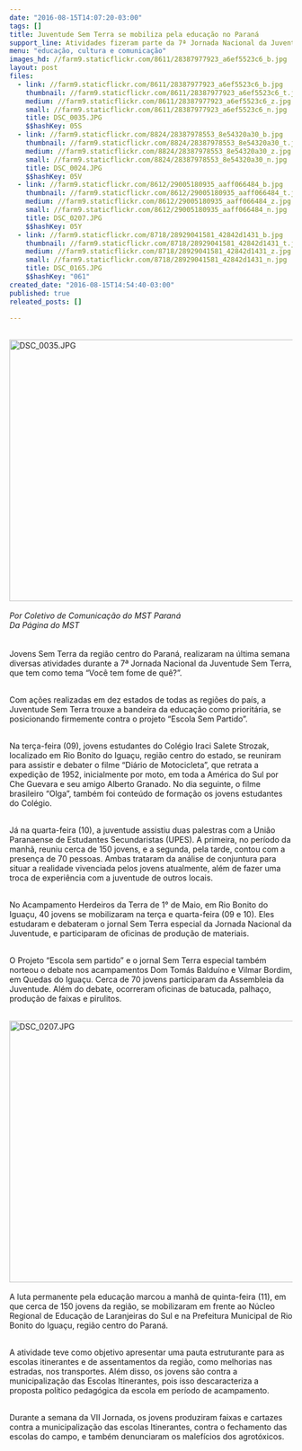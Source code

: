 ```yaml
---
date: "2016-08-15T14:07:20-03:00"
tags: []
title: Juventude Sem Terra se mobiliza pela educação no Paraná
support_line: Atividades fizeram parte da 7ª Jornada Nacional da Juventude Sem Terra que na última semana realizaram diversas atividades
menu: "educação, cultura e comunicação"
images_hd: //farm9.staticflickr.com/8611/28387977923_a6ef5523c6_b.jpg
layout: post
files:
  - link: //farm9.staticflickr.com/8611/28387977923_a6ef5523c6_b.jpg
    thumbnail: //farm9.staticflickr.com/8611/28387977923_a6ef5523c6_t.jpg
    medium: //farm9.staticflickr.com/8611/28387977923_a6ef5523c6_z.jpg
    small: //farm9.staticflickr.com/8611/28387977923_a6ef5523c6_n.jpg
    title: DSC_0035.JPG
    $$hashKey: 05S
  - link: //farm9.staticflickr.com/8824/28387978553_8e54320a30_b.jpg
    thumbnail: //farm9.staticflickr.com/8824/28387978553_8e54320a30_t.jpg
    medium: //farm9.staticflickr.com/8824/28387978553_8e54320a30_z.jpg
    small: //farm9.staticflickr.com/8824/28387978553_8e54320a30_n.jpg
    title: DSC_0024.JPG
    $$hashKey: 05V
  - link: //farm9.staticflickr.com/8612/29005180935_aaff066484_b.jpg
    thumbnail: //farm9.staticflickr.com/8612/29005180935_aaff066484_t.jpg
    medium: //farm9.staticflickr.com/8612/29005180935_aaff066484_z.jpg
    small: //farm9.staticflickr.com/8612/29005180935_aaff066484_n.jpg
    title: DSC_0207.JPG
    $$hashKey: 05Y
  - link: //farm9.staticflickr.com/8718/28929041581_42842d1431_b.jpg
    thumbnail: //farm9.staticflickr.com/8718/28929041581_42842d1431_t.jpg
    medium: //farm9.staticflickr.com/8718/28929041581_42842d1431_z.jpg
    small: //farm9.staticflickr.com/8718/28929041581_42842d1431_n.jpg
    title: DSC_0165.JPG
    $$hashKey: "061"
created_date: "2016-08-15T14:54:40-03:00"
published: true
releated_posts: []

---
```

<p><br />
<img alt="DSC_0035.JPG" height="466" src="//farm9.staticflickr.com/8611/28387977923_a6ef5523c6_b.jpg" width="700" /><br />
<br />
<em>Por Coletivo de Comunica&ccedil;&atilde;o do MST Paran&aacute;<br />
Da P&aacute;gina do MST</em><br />
<br />
<br />
Jovens Sem Terra da regi&atilde;o centro do Paran&aacute;, realizaram na &uacute;ltima semana diversas atividades durante a 7&ordf; Jornada Nacional da Juventude Sem Terra, que tem como tema &ldquo;Voc&ecirc; tem fome de qu&ecirc;?&rdquo;.</p>

<p><br />
Com a&ccedil;&otilde;es realizadas em dez estados de todas as regi&otilde;es do pa&iacute;s, a Juventude Sem Terra trouxe a bandeira da educa&ccedil;&atilde;o como priorit&aacute;ria, se posicionando firmemente contra o projeto &ldquo;Escola Sem Partido&rdquo;.</p>

<p><br />
Na ter&ccedil;a-feira (09), jovens estudantes do Col&eacute;gio Iraci Salete Strozak, localizado em Rio Bonito do Igua&ccedil;u, regi&atilde;o centro do estado, se reuniram para assistir e debater o filme &ldquo;Di&aacute;rio de Motocicleta&rdquo;, que retrata a expedi&ccedil;&atilde;o de 1952, inicialmente por moto, em toda a Am&eacute;rica do Sul por Che Guevara e seu amigo Alberto Granado. No dia seguinte, o filme brasileiro &ldquo;Olga&rdquo;, tamb&eacute;m foi conte&uacute;do de forma&ccedil;&atilde;o os jovens estudantes do Col&eacute;gio.</p>

<p><br />
J&aacute; na quarta-feira (10), a juventude assistiu duas palestras com a Uni&atilde;o Paranaense de Estudantes Secundaristas (UPES). A primeira, no per&iacute;odo da manh&atilde;, reuniu cerca de 150 jovens, e a segunda, pela tarde, contou com a presen&ccedil;a de 70 pessoas. Ambas trataram da an&aacute;lise de conjuntura para situar a realidade vivenciada pelos jovens atualmente, al&eacute;m de fazer uma troca de experi&ecirc;ncia com a juventude de outros locais.</p>

<p><br />
No Acampamento Herdeiros da Terra de 1&deg; de Maio, em Rio Bonito do Igua&ccedil;u, 40 jovens se mobilizaram na ter&ccedil;a e quarta-feira (09 e 10). Eles estudaram e debateram o jornal Sem Terra especial da Jornada Nacional da Juventude, e participaram de oficinas de produ&ccedil;&atilde;o de materiais.</p>

<p><br />
O Projeto &ldquo;Escola sem partido&rdquo; e o jornal Sem Terra especial tamb&eacute;m norteou o debate nos acampamentos Dom Tom&aacute;s Baldu&iacute;no e Vilmar Bordim, em Quedas do Igua&ccedil;u. Cerca de 70 jovens participaram da Assembleia da Juventude. Al&eacute;m do debate, ocorreram oficinas de batucada, palha&ccedil;o, produ&ccedil;&atilde;o de faixas e pirulitos.<br />
&nbsp;</p>

<p><img alt="DSC_0207.JPG" height="466" src="//farm9.staticflickr.com/8612/29005180935_aaff066484_b.jpg" width="700" /><br />
<br />
A luta permanente pela educa&ccedil;&atilde;o marcou a manh&atilde; de quinta-feira (11), em que cerca de 150 jovens da regi&atilde;o, se mobilizaram em frente ao N&uacute;cleo Regional de Educa&ccedil;&atilde;o de Laranjeiras do Sul e na Prefeitura Municipal de Rio Bonito do Igua&ccedil;u, regi&atilde;o centro do Paran&aacute;.</p>

<p><br />
A atividade teve como objetivo apresentar uma pauta estruturante para as escolas itinerantes e de assentamentos da regi&atilde;o, como melhorias nas estradas, nos transportes. Al&eacute;m disso, os jovens s&atilde;o contra a municipaliza&ccedil;&atilde;o das Escolas Itinerantes, pois isso descaracteriza a proposta pol&iacute;tico pedag&oacute;gica da escola em per&iacute;odo de acampamento.</p>

<p><br />
Durante a semana da VII Jornada, os jovens produziram faixas e cartazes contra a municipaliza&ccedil;&atilde;o das escolas Itinerantes, contra o fechamento das escolas do campo, e tamb&eacute;m denunciaram os malef&iacute;cios dos agrot&oacute;xicos.</p>
